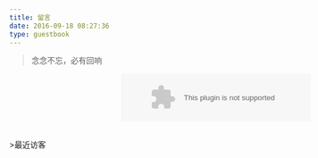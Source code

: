 ```yaml
---
title: 留言
date: 2016-09-18 08:27:36
type: guestbook
---
```

<blockquote class="blockquote-center">念念不忘，必有回响</blockquote>

<p style="margin-left:200px;">
	<embed src="https://music.163.com/style/swf/widget.swf?sid=413831749&amp;type=2&amp;auto=0&amp;width=320&amp;height=66" width="340" height="86" allownetworking="all" oncontextmenu="return false">
</p>

<br />
>最近访客

<div class="ds-recent-visitors" data-num-items="50" data-avatar-size="42" id="ds-recent-visitors"></div>

<script type="text/javascript">
var duoshuoQuery = {short_name:"poetry.duoshuo.com"};
(function() {
    var ds = document.createElement('script');
    ds.type = 'text/javascript';ds.async = true;
    ds.src = 'http://static.duoshuo.com/embed.js';
    ds.charset = 'UTF-8';
    (document.getElementsByTagName('head')[0] || document.getElementsByTagName('body')[0]).appendChild(ds);
})();
</script>
